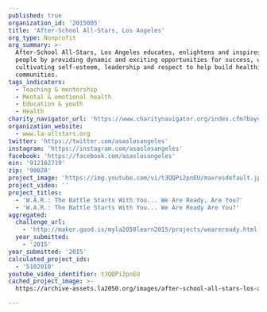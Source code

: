 ```yaml
---
published: true
organization_id: '2015005'
title: 'After-School All-Stars, Los Angeles'
org_type: Nonprofit
org_summary: >-
  After-School All-Stars, Los Angeles educates, enlightens and inspires young
  people by providing dynamic and exciting opportunities for success, while
  cultivating self-esteem, leadership and respect to help build healthier
  communities.
tags_indicators:
  - Teaching & mentorship
  - Mental & emotional health
  - Education & youth
  - Health
charity_navigator_url: 'https://www.charitynavigator.org/index.cfm?bay=search.profile&ein=912162719'
organization_website:
  - www.la-allstars.org
twitter: 'https://twitter.com/asaslosangeles'
instagram: 'https://instagram.com/asaslosangeles'
facebook: 'https://facebook.com/asaslosangeles'
ein: '912162719'
zip: '90028'
project_image: 'https://img.youtube.com/vi/t3QQPi2pnEU/maxresdefault.jpg'
project_video: ''
project_titles:
  - 'W.A.R.: The Battle Starts With You... We Are Ready, Are You?'
  - 'W.A.R.: The Battle Starts With You... We Are Ready Are You?'
aggregated:
  challenge_url:
    - 'http://maker.good.is/myla2050learn2015/projects/weareready.html'
  year_submitted:
    - '2015'
year_submitted: '2015'
calculated_project_ids:
  - '5102010'
youtube_video_identifier: t3QQPi2pnEU
cached_project_image: >-
  https://archive-assets.la2050.org/images/after-school-all-stars-los-angeles/img.youtube.com/vi/t3QQPi2pnEU/maxresdefault.jpg

---
```

